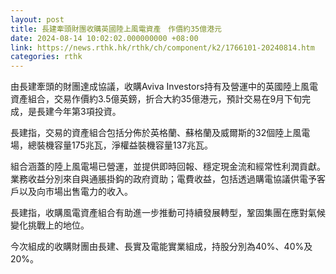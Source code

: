 ```yaml
---
layout: post
title: 長建牽頭財團收購英國陸上風電資產　作價約35億港元
date: 2024-08-14 10:02:02.000000000 +08:00
link: https://news.rthk.hk/rthk/ch/component/k2/1766101-20240814.htm
categories: rthk
---
```


由長建牽頭的財團達成協議，收購Aviva Investors持有及營運中的英國陸上風電資產組合，交易作價約3.5億英鎊，折合大約35億港元，預計交易在9月下旬完成，是長建今年第3項投資。

長建指，交易的資產組合包括分佈於英格蘭、蘇格蘭及威爾斯的32個陸上風電場，總裝機容量175兆瓦，淨權益裝機容量137兆瓦。

組合涵蓋的陸上風電場已營運，並提供即時回報、穩定現金流和經常性利潤貢獻。業務收益分別來自與通脹掛鈎的政府資助；電費收益，包括透過購電協議供電予客戶以及向市場出售電力的收入。

長建指，收購風電資產組合有助進一步推動可持續發展轉型，鞏固集團在應對氣候變化挑戰上的地位。

今次組成的收購財團由長建、長實及電能實業組成，持股分別為40%、40%及20%。
